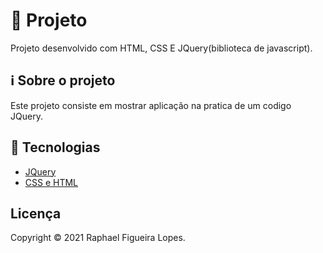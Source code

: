 # 🚀 Projeto

Projeto desenvolvido com HTML, CSS E JQuery(biblioteca de javascript).

## ℹ️ Sobre o projeto

Este projeto consiste em mostrar aplicação na pratica de um codigo JQuery.

## 📝 Tecnologias

- [JQuery](https://jquery.com/)
- [CSS e HTML](https://developer.mozilla.org/pt-BR/)

## Licença
Copyright © 2021 Raphael Figueira Lopes.
